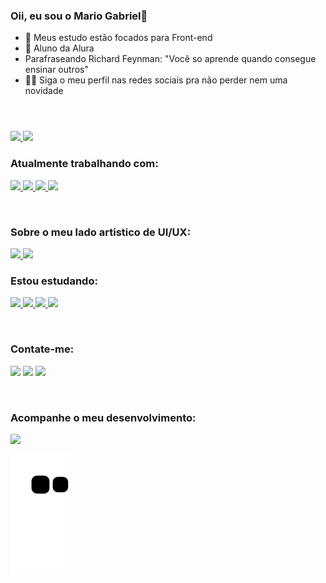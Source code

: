 ### Oii, eu sou o Mario Gabriel👋


- 🦾 Meus estudo estão focados para Front-end
- 🧐 Aluno da Alura
- Parafraseando Richard Feynman: "Você so aprende quando consegue ensinar outros"
- 🐱‍🏍 Siga o meu perfil nas redes sociais pra não perder nem uma novidade


#
<br/>
    <a href="https://github.com/Mar-io20">
    <img height="180em" src="https://github-readme-stats.vercel.app/api?username=Mar-io20&show_icons=true&theme=tokyonight&include_all_commits=true&count_private=true"/>
    <img height="180em" src="https://github-readme-stats.vercel.app/api/top-langs/?username=Mar-io20&layout=compact&langs_count=7&theme=tokyonight"/>
    </a>
<br/>    

### Atualmente trabalhando com:
<p>
<a href="https://github.com/Mar-io20">
<img src="https://img.shields.io/badge/HTML5-E34F26?style=for-the-badge&logo=html5&logoColor=white"/>
<img src="https://img.shields.io/badge/CSS3-1572B6?style=for-the-badge&logo=css3&logoColor=white"/>
<img src="https://img.shields.io/badge/JavaScript-F7DF1E?style=for-the-badge&logo=javascript&logoColor=black"/>
<img src="https://img.shields.io/badge/React-20232A?style=for-the-badge&logo=react&logoColor=61DAFB"/>
<a/>
</p>
<br/>

### Sobre o meu lado artistico de UI/UX:

<p>
    <a href="https://www.figma.com/file/aWnnAElLMA3uVYz9sqis8h/Layout-calendario-dekatrian?node-id=0%3A1" target="_blank">
    <img src="https://img.shields.io/badge/figma-483D8B?style=for-the-badge&logo=figma&logoColor=white"/>
    </a>
    <a href="https://www.behance.net/mario-gabriel" target="_blank">
    <img src="https://img.shields.io/badge/behance-0000CD?style=for-the-badge&logo=behance&logoColor=white"/>
    <a/>
</p>

### Estou estudando:
<p>
<a href="https://github.com/Mar-io20">
<img src="https://img.shields.io/badge/Node.js-43853D?style=for-the-badge&logo=node.js&logoColor=white"/>
<img src="https://img.shields.io/npm/types/typescript?label=%20%20&style=for-the-badge"/>
<img src="https://img.shields.io/badge/Sass-CC6699?style=for-the-badge&logo=sass&logoColor=white"/>
<img src="https://img.shields.io/badge/Java-ED8B00?style=for-the-badge&logo=java&logoColor=white"/>
</a>
</p>
    
<br/>


### Contate-me:
<p>
    <a href="https://www.linkedin.com/in/mario-gabriel/" target="_blank"><img src="https://img.shields.io/badge/-LinkedIn-%230077B5?style=for-the-badge&logo=linkedin&logoColor=white" target="_blank"></a>
    <a href="https://api.whatsapp.com/send?phone=5563984218043" target="_bank"><img src="https://img.shields.io/badge/WhatsApp-25D366?style=for-the-badge&logo=whatsapp&logoColor=white" target="_blank"></a> 
      <a href="https://discord.gg/fjeU9hVjsk" target="_blank"><img src="https://img.shields.io/badge/Discord-7289DA?style=for-the-badge&logo=discord&logoColor=white" target="_blank"></a> 
</p>
<br/>

### Acompanhe o meu desenvolvimento:
<p>
    <a href="https://www.twitch.tv/eu_sou_o_mario" target="_bank"><img src="https://img.shields.io/badge/Twitch-9146FF?style=for-the-badge&logo=twitch&logoColor=white" target="_blank"></a> 
</p>

<!-- <img src="https://img.shields.io/badge/github-20232A?style=for-the-badge&logo=github&logoColor=61DAFB"/>
 -->


<!-- Uma cobrinha que come os commits, fiquei com do de remover -->

![Snake animation](https://github.com/Mar-io20/Mar-io20/blob/output/github-contribution-grid-snake.svg)


